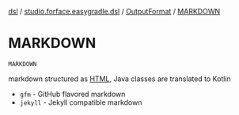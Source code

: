 [dsl](../../index.md) / [studio.forface.easygradle.dsl](../index.md) / [OutputFormat](index.md) / [MARKDOWN](./-m-a-r-k-d-o-w-n.md)

# MARKDOWN

`MARKDOWN`

markdown structured as [HTML](-h-t-m-l.md), Java classes are translated to Kotlin

* `gfm` - GitHub flavored markdown
* `jekyll` - Jekyll compatible markdown
